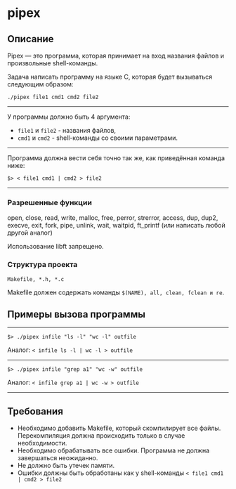 # pipex

## Описание

Pipex — это программа, которая принимает на вход названия файлов и произвольные shell-команды.

Задача написать программу на языке C, которая будет вызываться следующим образом:

```./pipex file1 cmd1 cmd2 file2```

---

У программы должно быть 4 аргумента:

* `file1` и `file2` - названия файлов,
* `cmd1` и `cmd2` - shell-команды со своими параметрами.

---

Программа должна вести себя точно так же, как приведённая команда ниже:

`$> < file1 cmd1 | cmd2 > file2`

---

### Разрешенные функции

open, close, read, write, 
malloc, free, perror, strerror, 
access, dup, dup2, execve, 
exit, fork, pipe, unlink, 
wait, waitpid, ft_printf (или написать любой другой аналог)

Использование libft запрещено.

### Структура проекта

`Makefile, *.h, *.c`

Makefile должен содержать команды `$(NAME), all, clean, fclean и re`.

## Примеры вызова программы

---

```$> ./pipex infile "ls -l" "wc -l" outfile```
 
 Аналог: `< infile ls -l | wc -l > outfile`

 ---

```$> ./pipex infile "grep a1" "wc -w" outfile``` 

Аналог: `< infile grep a1 | wc -w > outfile`

---

## Требования

- Необходимо добавить Makefile, который скомпилирует все файлы. Перекомпиляция должна происходить только в случае необходимости.
- Необходимо обрабатывать все ошибки. Программа не должна завершаться неожиданно.
- Не должно быть утечек памяти.
- Ошибки должны быть обработаны как у shell-команды ```< file1 cmd1 | cmd2 > file2```